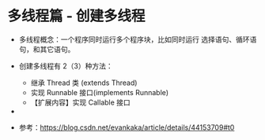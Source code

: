 # 多线程篇 - 创建多线程
- 多线程概念：一个程序同时运行多个程序块，比如同时运行 选择语句、循环语句，和其它语句。
- 创建多线程有 2（3）种方法：  
    - 继承 Thread 类 (extends Thread) 
    - 实现 Runnable 接口(implements Runnable)
    - 【扩展内容】实现 Callable 接口
- 
 
 
 
 
 - 参考：https://blog.csdn.net/evankaka/article/details/44153709#t0